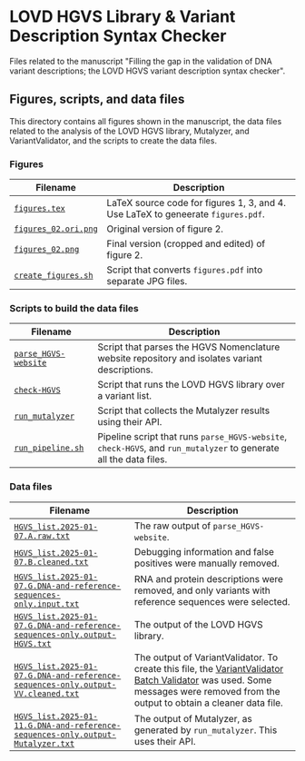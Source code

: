 # LOVD HGVS Library & Variant Description Syntax Checker
Files related to the manuscript "Filling the gap in the validation of DNA variant descriptions;
 the LOVD HGVS variant description syntax checker".





## Figures, scripts, and data files
This directory contains all figures shown in the manuscript, the data files related to the analysis
 of the LOVD HGVS library, Mutalyzer, and VariantValidator, and the scripts to create the data files.



### Figures
| Filename                                           | Description                                                                      |
|----------------------------------------------------|----------------------------------------------------------------------------------|
| [`figures.tex`](figures/figures.tex)               | LaTeX source code for figures 1, 3, and 4. Use LaTeX to geneerate `figures.pdf`. |
| [`figures_02.ori.png`](figures/figures_02.ori.png) | Original version of figure 2.                                                    |
| [`figures_02.png`](figures/figures_02.png)         | Final version (cropped and edited) of figure 2.                                  |
| [`create_figures.sh`](figures/create_figures.sh)   | Script that converts `figures.pdf` into separate JPG files.                      |



### Scripts to build the data files
| Filename                                   | Description                                                                                                       |
|--------------------------------------------|-------------------------------------------------------------------------------------------------------------------|
| [`parse_HGVS-website`](parse_HGVS-website) | Script that parses the HGVS Nomenclature website repository and isolates variant descriptions.                    |
| [`check-HGVS`](check-HGVS)                 | Script that runs the LOVD HGVS library over a variant list.                                                       |
| [`run_mutalyzer`](run_mutalyzer)           | Script that collects the Mutalyzer results using their API.                                                       |
| [`run_pipeline.sh`](run_pipeline.sh)       | Pipeline script that runs `parse_HGVS-website`, `check-HGVS`, and `run_mutalyzer` to generate all the data files. |



### Data files
| Filename                                                                                                                                                         | Description                                                                                                                                                                                                                           |
|------------------------------------------------------------------------------------------------------------------------------------------------------------------|---------------------------------------------------------------------------------------------------------------------------------------------------------------------------------------------------------------------------------------|
| [`HGVS_list.2025-01-07.A.raw.txt`](HGVS_list.2025-01-07.A.raw.txt)                                                                                               | The raw output of `parse_HGVS-website`.                                                                                                                                                                                               |
| [`HGVS_list.2025-01-07.B.cleaned.txt`](HGVS_list.2025-01-07.B.cleaned.txt)                                                                                       | Debugging information and false positives were manually removed.                                                                                                                                                                      |
| [`HGVS_list.2025-01-07.G.DNA-and-reference-sequences-only.input.txt`](HGVS_list.2025-01-07.G.DNA-and-reference-sequences-only.input.txt)                         | RNA and protein descriptions were removed, and only variants with reference sequences were selected.                                                                                                                                  |
| [`HGVS_list.2025-01-07.G.DNA-and-reference-sequences-only.output-HGVS.txt`](HGVS_list.2025-01-07.G.DNA-and-reference-sequences-only.output-HGVS.txt)             | The output of the LOVD HGVS library.                                                                                                                                                                                                  |
| [`HGVS_list.2025-01-07.G.DNA-and-reference-sequences-only.output-VV.cleaned.txt`](HGVS_list.2025-01-07.G.DNA-and-reference-sequences-only.output-VV.cleaned.txt) | The output of VariantValidator. To create this file, the [VariantValidator Batch Validator](https://variantvalidator.org/service/validate/batch/) was used. Some messages were removed from the output to obtain a cleaner data file. |
| [`HGVS_list.2025-01-11.G.DNA-and-reference-sequences-only.output-Mutalyzer.txt`](HGVS_list.2025-01-11.G.DNA-and-reference-sequences-only.output-Mutalyzer.txt)   | The output of Mutalyzer, as generated by `run_mutalyzer`. This uses their API.                                                                                                                                                        |
